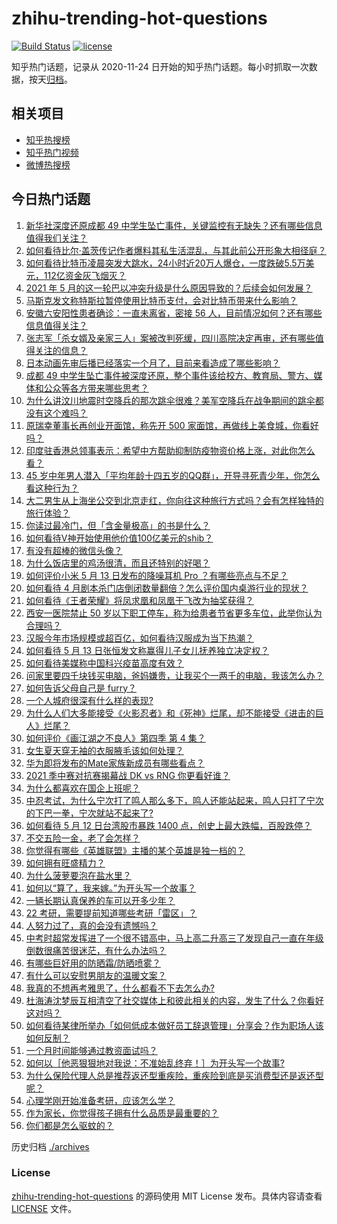 # zhihu-trending-hot-questions

[![Build Status](https://github.com/justjavac/zhihu-trending-hot-questions/workflows/ci/badge.svg?branch=master)](https://github.com/justjavac/zhihu-trending-hot-questions/actions)
[![license](https://img.shields.io/github/license/justjavac/zhihu-trending-hot-questions)](https://github.com/justjavac/zhihu-trending-hot-questions/blob/master/LICENSE)

知乎热门话题，记录从 2020-11-24 日开始的知乎热门话题。每小时抓取一次数据，按天[归档](./archives)。

## 相关项目

- [知乎热搜榜](https://github.com/justjavac/zhihu-trending-top-search)
- [知乎热门视频](https://github.com/justjavac/zhihu-trending-hot-video)
- [微博热搜榜](https://github.com/justjavac/weibo-trending-hot-search)

## 今日热门话题

<!-- BEGIN -->
<!-- 最后更新时间 Fri May 14 2021 01:36:17 GMT+0800 (China Standard Time) -->

1. [新华社深度还原成都 49
   中学生坠亡事件，关键监控有无缺失？还有哪些信息值得我们关注？](https://www.zhihu.com/question/459149724)
2. [如何看待比尔·盖茨传记作者爆料其私生活混乱，与其此前公开形象大相径庭？](https://www.zhihu.com/question/459168945)
3. [如何看待比特币凌晨突发大跳水，24小时近20万人爆仓，一度跌破5.5万美元，112亿资金灰飞烟灭？](https://www.zhihu.com/question/458814331)
4. [2021 年 5
   月的这一轮巴以冲突升级是什么原因导致的？后续会如何发展？](https://www.zhihu.com/question/459004922)
5. [马斯克发文称特斯拉暂停使用比特币支付，会对比特币带来什么影响？](https://www.zhihu.com/question/459161438)
6. [安徽六安阳性患者确诊：一直未离省，密接 56
   人，目前情况如何？还有哪些信息值得关注？](https://www.zhihu.com/question/459216973)
7. [张志军「杀女婿及亲家三人」案被改判死缓，四川高院决定再审，还有哪些值得关注的信息？](https://www.zhihu.com/question/459168017)
8. [日本动画先审后播已经落实一个月了，目前来看造成了哪些影响？](https://www.zhihu.com/question/459030813)
9. [成都 49
   中学生坠亡事件被深度还原，整个事件该给校方、教育局、警方、媒体和公众等各方带来哪些思考？](https://www.zhihu.com/question/459211214)
10. [为什么讲汶川地震时空降兵的那次跳伞很难？美军空降兵在战争期间的跳伞都没有这个难吗？](https://www.zhihu.com/question/35656689)
11. [原瑞幸董事长再创业开面馆，称先开 500
    家面馆，再做线上美食城，你看好吗？](https://www.zhihu.com/question/459077352)
12. [印度驻香港总领事表示：希望中方帮助抑制防疫物资价格上涨，对此你怎么看？](https://www.zhihu.com/question/459219198)
13. [45
    岁中年男人潜入「平均年龄十四五岁的QQ群」，开导寻死青少年，你怎么看这种行为？](https://www.zhihu.com/question/458209073)
14. [大二男生从上海坐公交到北京走红，你向往这种旅行方式吗？会有怎样独特的旅行体验？](https://www.zhihu.com/question/459203090)
15. [你读过最冷门，但「含金量极高」的书是什么？](https://www.zhihu.com/question/438708854)
16. [如何看待V神开始使用他价值100亿美元的shib？](https://www.zhihu.com/question/459141863)
17. [有没有超棒的微信头像？](https://www.zhihu.com/question/432712007)
18. [为什么饭店里的鸡汤很清，而且还特别的好喝？](https://www.zhihu.com/question/437783371)
19. [如何评价小米 5 月 13 日发布的降噪耳机 Pro
    ？有哪些亮点与不足？](https://www.zhihu.com/question/458684897)
20. [如何看待 4
    月剧本杀门店倒闭数量翻倍？怎么评价国内桌游行业的现状？](https://www.zhihu.com/question/459180058)
21. [如何看待《王者荣耀》将凤求凰和凤凰于飞改为抽奖获得？](https://www.zhihu.com/question/459185231)
22. [西安一医院禁止 50
    岁以下职工停车，称为给患者节省更多车位，此举你认为合理吗？](https://www.zhihu.com/question/459024549)
23. [汉服今年市场规模或超百亿，如何看待汉服成为当下热潮？](https://www.zhihu.com/question/459160852)
24. [如何看待 5 月 13 日张恒发文称赢得儿子女儿抚养独立决定权？](https://www.zhihu.com/question/459149865)
25. [如何看待美媒称中国科兴疫苗高度有效？](https://www.zhihu.com/question/459164049)
26. [问家里要四千块钱买电脑，爸妈嫌贵，让我买个一两千的电脑，我该怎么办？](https://www.zhihu.com/question/438760685)
27. [如何告诉父母自己是 furry？](https://www.zhihu.com/question/444555641)
28. [一个人城府很深有什么样的表现?](https://www.zhihu.com/question/30478446)
29. [为什么人们大多能接受《火影忍者》和《死神》烂尾，却不能接受《进击的巨人》烂尾？](https://www.zhihu.com/question/453988761)
30. [如何评价《画江湖之不良人》第四季 第 4 集？](https://www.zhihu.com/question/459183650)
31. [女生夏天穿无袖的衣服腋毛该如何处理？](https://www.zhihu.com/question/49147353)
32. [华为即将发布的Mate家族新成员有哪些看点？](https://www.zhihu.com/question/459213568)
33. [2021 季中赛对抗赛揭幕战 DK vs RNG 你更看好谁？](https://www.zhihu.com/question/459201355)
34. [为什么都喜欢在国企上班呢？](https://www.zhihu.com/question/435520812)
35. [中忍考试，为什么宁次打了鸣人那么多下，鸣人还能站起来，鸣人只打了宁次的下巴一拳，宁次就站不起来了?](https://www.zhihu.com/question/458394330)
36. [如何看待 5 月 12 日台湾股市暴跌 1400
    点，创史上最大跌幅，百股跌停？](https://www.zhihu.com/question/459028790)
37. [不交五险一金，老了会怎样？](https://www.zhihu.com/question/383748418)
38. [你觉得有哪些《英雄联盟》主播的某个英雄是独一档的？](https://www.zhihu.com/question/458263223)
39. [如何拥有旺盛精力？](https://www.zhihu.com/question/21671881)
40. [为什么菠萝要泡在盐水里？](https://www.zhihu.com/question/441723737)
41. [如何以“算了，我来嫁。”为开头写一个故事？](https://www.zhihu.com/question/453317026)
42. [一辆长期认真保养的车可以开多少年？](https://www.zhihu.com/question/42018659)
43. [22 考研，需要提前知道哪些考研「雷区」？](https://www.zhihu.com/question/448380449)
44. [人努力过了，真的会没有遗憾吗？](https://www.zhihu.com/question/456328273)
45. [中考时超常发挥进了一个很不错高中，马上高二升高三了发现自己一直在年级倒数很痛苦很迷茫，有什么办法吗？](https://www.zhihu.com/question/458421713)
46. [有哪些巨好用的防晒霜/防晒喷雾？](https://www.zhihu.com/question/268591519)
47. [有什么可以安慰男朋友的温暖文案？](https://www.zhihu.com/question/451064358)
48. [我真的不想再考雅思了，什么都看不下去怎么办?](https://www.zhihu.com/question/348158667)
49. [杜海涛沈梦辰互相清空了社交媒体上和彼此相关的内容，发生了什么？你看好这对吗？](https://www.zhihu.com/question/459091147)
50. [如何看待某律所举办「如何低成本做好员工辞退管理」分享会？作为职场人该如何反制？](https://www.zhihu.com/question/459085788)
51. [一个月时间能够通过教资面试吗？](https://www.zhihu.com/question/450116108)
52. [如何以［他恶狠狠地对我说：不准始乱终弃！］为开头写一个故事?](https://www.zhihu.com/question/458410036)
53. [为什么保险代理人总是推荐返还型重疾险，重疾险到底是买消费型还是返还型呢？](https://www.zhihu.com/question/326513838)
54. [心理学刚开始准备考研，应该怎么学？](https://www.zhihu.com/question/458669949)
55. [作为家长，你觉得孩子拥有什么品质是最重要的？](https://www.zhihu.com/question/458325713)
56. [你们都是怎么驱蚊的？](https://www.zhihu.com/question/321811888)

<!-- END -->

历史归档 [./archives](./archives)

### License

[zhihu-trending-hot-questions](https://github.com/justjavac/zhihu-trending-hot-questions)
的源码使用 MIT License 发布。具体内容请查看 [LICENSE](./LICENSE) 文件。
